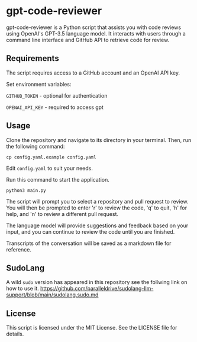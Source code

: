 # gpt-code-reviewer

gpt-code-reviewer is a Python script that assists you with code reviews using OpenAI's GPT-3.5 language model. It interacts with users through a command line interface and GitHub API to retrieve code for review.

## Requirements

The script requires access to a GitHub account and an OpenAI API key.

Set environment variables:

`GITHUB_TOKEN`  - optional for authentication

`OPENAI_API_KEY` - required to access gpt

## Usage

Clone the repository and navigate to its directory in your terminal. Then, run the following command:

`cp config.yaml.example config.yaml`

Edit `config.yaml` to suit your needs.

Run this command to start the application.

`python3 main.py`

The script will prompt you to select a repository and pull request to review. You will then be prompted to enter 'r' to review the code, 'q' to quit, 'h' for help, and 'n' to review a different pull request.

The language model will provide suggestions and feedback based on your input, and you can continue to review the code until you are finished.

Transcripts of the conversation will be saved as a markdown file for reference.

## SudoLang

A wild `sudo` version has appeared in this repository see the follwing link on how to use it.
https://github.com/paralleldrive/sudolang-llm-support/blob/main/sudolang.sudo.md

## License

This script is licensed under the MIT License. See the LICENSE file for details.
